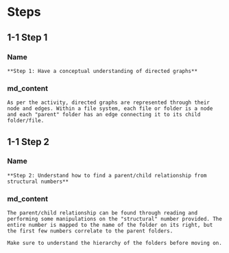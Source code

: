 <!--title={Parsing the File:Finding the Relationships}-->

<!--badges={Python:11,Algorithms:5}-->

<!--concepts={directedGraphs, introToGraphs, useOfGraphs}-->

# Steps

## 1-1 Step 1

### Name

```
**Step 1: Have a conceptual understanding of directed graphs**
```

### md_content

```
As per the activity, directed graphs are represented through their node and edges. Within a file system, each file or folder is a node and each "parent" folder has an edge connecting it to its child folder/file.
```

## 1-1 Step 2

### Name

```
**Step 2: Understand how to find a parent/child relationship from structural numbers**
```

### md_content

```
The parent/child relationship can be found through reading and performing some manipulations on the "structural" number provided. The entire number is mapped to the name of the folder on its right, but the first few numbers correlate to the parent folders.

Make sure to understand the hierarchy of the folders before moving on.
```

